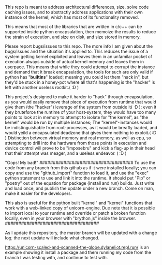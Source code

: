 This repo is meant to address architectural differences, size, solve code caching issues, and to abstractly address applications with their own instance of the kernel, which has most of its functionality removed.

This means that most of the libraries that are written in c/c++ can be supported inside python encapsulation, then memoize the results to reduce the strain of execution, and size on disk, and size stored in memory.

Please report bugs/issues to this repo. The more info I am given about the bugs/issues and the situation it's applied to. This reduces the issue of a system getting kernel exploited and leaves them in an unfamilar pocket of execution always outside of actual kernel memory and leaves them in userpace. This means that while they could attempt to corrupt the instance and demand that it break encapsulation, the tools for such are only valid if python has "__builtins__" loaded; meaning you could let them "hack in", but they'd be stuck in a honey-pot where all that's happening is the "hacker" is left with another useless rootkit.( :D ) 

This project's designed to make it harder to "hack" through encapsulation, as you would easily remove that piece of execution from runtime that would give them (the "hacker") leverage of the system from outside it( :D ); even it they bruteforce the runtime of your host-system, they would have too many points to look at in memory to attempt to isolate for "the kernel", as "the kernel" would be run by multiple instances; The "kernel"-instances would be indistinguishable from root-processes, as it would be breafly loaded, and would yeild a encapsulated deadzone that gives them nothing to exploit.( :D ) Distinction between virtual memory and real memory, as well as cpu, so attempting to drill into the hardware from those points in execution and device control will prove to be "imposebru" and kick a flag-up in their head that their attempt was meager, and a useless endeavor. ( :D )

"Oops! My bad!"
###################################
To use the code from any branch from this github as if it were installed locally; you can copy and use the "github_import" function to load it, and use the "exec" python statement to use and link it into the runtime. It should put "Pip" or "poetry" out of the equation for package {install and run} builds. Just write and load once, and publish the update under a new branch. Come on man, make it easier for the developers.

This also is useful for the python built "kernel" and "kernel" functions that work with a web-linked copy of unicorn-engine.
Due note that it is possible to import local to your runtime and override or patch a broken function locally, even in your browser with "brython.js" inside the browser.
###################################

As I update this repository, the master branch will be updated with a change log; the next update will include what changed.

https://unicorn-scaled-and-scanned-the-globe.dylaneliot.repl.run/ is an example showing it install a package and them running my code from the branch I was testing with, and continue to test with.

















